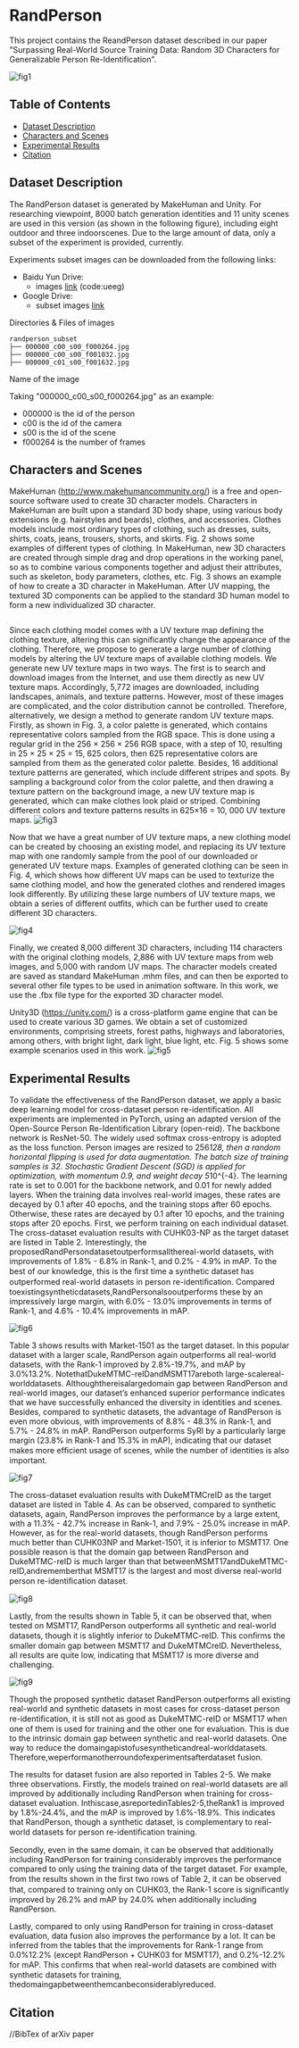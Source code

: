# RandPerson
This project contains the ReandPerson dataset described in our paper "Surpassing Real-World Source Training Data: Random 3D Characters for Generalizable Person Re-Identification".

![fig1](https://github.com/VideoObjectSearch/RandPerson/blob/master/img/example.jpg)  

## Table of Contents

- [Dataset Description](#link-of-the-dataset)
- [Characters and Scenes](#characters-and-scenes)
- [Experimental Results](#experimental-results)
- [Citation](#citation)

## Dataset Description

The RandPerson dataset is generated by MakeHuman and Unity. For researching viewpoint, 8000 batch generation identities and 11 unity scenes are used in this version (as shown in the following figure), including eight outdoor and three indoorscenes. Due to the large amount of data, only a subset of the experiment is provided, currently.

Experiments subset images can be downloaded from the following links:<br>
* Baidu Yun Drive: 
	* images [link](https://pan.baidu.com/s/1peTSlhze9BzDQGbcakkz2w) (code:ueeg)<br>
* Google Drive: 
	* subset images [link](https://drive.google.com/file/d/12u1xdVo6-Q-i_knsbrBrRkClFkq10oNH/view?usp=sharing)<br>

Directories & Files of images
```shell
randperson_subset
├── 000000_c00_s00_f000264.jpg
├── 000000_c00_s00_f001032.jpg
├── 000000_c01_s00_f001632.jpg
```

Name of the image

Taking "000000_c00_s00_f000264.jpg" as an example: 
*  000000 is the id of the person
*  c00   is the id of the camera
*  s00   is the id of the scene
*  f000264   is the number of frames

## Characters and Scenes
MakeHuman (http://www.makehumancommunity.org/) is a free and open-source software used to create 3D character models. Characters in MakeHuman are built upon a standard 3D body shape, using various body extensions (e.g. hairstyles and beards), clothes, and accessories. Clothes models include most ordinary types of clothing, such as dresses, suits, shirts, coats, jeans, trousers, shorts, and skirts. Fig. 2 shows some examples of different types of clothing. In MakeHuman, new 3D characters are created through simple drag and drop operations in the working panel, so as to combine various components together and adjust their attributes, such as skeleton, body parameters, clothes, etc. Fig. 3 shows an example of how to create a 3D character in MakeHuman. After UV mapping, the textured 3D components can be applied to the standard 3D human model to form a new individualized 3D character.

<img scr="https://github.com/VideoObjectSearch/RandPerson/blob/master/img/clothes_list.jpg" width="400" />
<img scr="https://github.com/VideoObjectSearch/RandPerson/blob/master/img/make_human.jpg" width="400" />

Since each clothing model comes with a UV texture map defining the clothing texture, altering this can significantly change the appearance of the clothing. Therefore, we propose to generate a large number of clothing models by altering the UV texture maps of available clothing models. We generate new UV texture maps in two ways. The first is to search and download images from the Internet,
and use them directly as new UV texture maps. Accordingly, 5,772 images are downloaded, including landscapes, animals, and texture patterns. However, most of these images are complicated, and the color distribution cannot be controlled. Therefore, alternatively, we design a method to generate random UV texture maps. Firstly, as shown in Fig. 3, a color palette is generated, which contains representative colors sampled from the RGB space. This is done using a regular grid in the 256 × 256 × 256 RGB space, with a step of 10, resulting in 25 × 25 × 25 = 15, 625 colors, then 625 representative colors are sampled from them as the generated color palette. Besides, 16 additional texture patterns are generated, which include different stripes and spots. By sampling a background color from the color palette, and then drawing a texture pattern on the background image, a new UV texture map is generated, which can make clothes look plaid or striped. Combining different colors and texture patterns results in 625×16 = 10, 000 UV texture maps.
![fig3](https://github.com/VideoObjectSearch/RandPerson/blob/master/img/color.png)  

Now that we have a great number of UV texture maps, a new clothing model can be created by choosing an existing model, and replacing its UV texture map with one randomly sample from the pool of our downloaded or generated UV texture maps. Examples of generated clothing can be seen in Fig. 4, which shows how different UV maps can be used to texturize the same clothing model, and how the generated clothes and rendered images look differently. By utilizing these large numbers of UV texture maps, we obtain a series of different outfits, which can be further used to create different 3D characters.

![fig4](https://github.com/VideoObjectSearch/RandPerson/blob/master/img/makehuman.png)  

Finally, we created 8,000 different 3D characters, including 114 characters with the original clothing models, 2,886 with UV texture maps from web images, and 5,000 with random UV maps. The character models created are saved as standard MakeHuman .mhm files, and can then be exported to several other file types to be used in animation software. In this work, we use the .fbx file type for the exported 3D character model.

Unity3D (https://unity.com/) is a cross-platform game engine that can be used to create various 3D games. We obtain a set of customized environments, comprising streets, forest paths, highways and laboratories, among others, with bright light, dark light, blue light, etc. Fig. 5 shows some example scenarios used in this work.
![fig5](https://github.com/VideoObjectSearch/RandPerson/blob/master/img/scene.png)  
## Experimental Results

To validate the effectiveness of the RandPerson dataset, we apply a basic deep learning model for cross-dataset person re-identification. All experiments are implemented in PyTorch, using an adapted version of the Open-Source Person Re-Identification Library (open-reid). The backbone network is ResNet-50. The widely used softmax cross-entropy is adopted as the loss function. Person images are resized to 256*128, then a random horizontal flipping is used for data augmentation. The batch size of training samples is 32. Stochastic Gradient Descent (SGD) is applied for optimization, with momentum 0.9, and weight decay 5*10^{-4}. The learning rate is set to 0.001 for the backbone network, and 0.01 for newly added layers. When the training data involves real-world images, these rates are decayed by 0.1 after 40 epochs, and the training stops after 60 epochs. Otherwise, these rates are decayed by 0.1 after 10 epochs, and the training stops after 20 epochs.
First, we perform training on each individual dataset. The cross-dataset evaluation results with CUHK03-NP as the target dataset are listed in Table 2. Interestingly, the proposedRandPersondatasetoutperformsallthereal-world datasets, with improvements of 1.8% - 6.8% in Rank-1, and 0.2% - 4.9% in mAP. To the best of our knowledge, this is the ﬁrst time a synthetic dataset has outperformed real-world datasets in person re-identiﬁcation. Compared toexistingsyntheticdatasets,RandPersonalsooutperforms these by an impressively large margin, with 6.0% - 13.0% improvements in terms of Rank-1, and 4.6% - 10.4% improvements in mAP. 

![fig6](https://github.com/VideoObjectSearch/RandPerson/blob/master/img/table2.png)  

Table 3 shows results with Market-1501 as the target dataset. In this popular dataset with a larger scale, RandPerson again outperforms all real-world datasets, with the Rank-1 improved by 2.8%-19.7%, and mAP by 3.0%13.2%. NotethatDukeMTMC-reIDandMSMT17areboth large-scalereal-worlddatasets. Althoughthereisalargedomain gap between RandPerson and real-world images, our dataset’s enhanced superior performance indicates that we have successfully enhanced the diversity in identities and scenes. Besides, compared to synthetic datasets, the advantage of RandPerson is even more obvious, with improvements of 8.8% - 48.3% in Rank-1, and 5.7% - 24.8% in mAP. RandPerson outperforms SyRI by a particularly large margin (23.8% in Rank-1 and 15.3% in mAP), indicating that our dataset makes more efﬁcient usage of scenes, while the number of identities is also important.


![fig7](https://github.com/VideoObjectSearch/RandPerson/blob/master/img/table3.png)  

The cross-dataset evaluation results with DukeMTMCreID as the target dataset are listed in Table 4. As can be observed, compared to synthetic datasets, again, RandPerson improves the performance by a large extent, with a 11.3% - 42.7% increase in Rank-1, and 7.9% - 25.0% increase in mAP. However, as for the real-world datasets, though RandPerson performs much better than CUHK03NP and Market-1501, it is inferior to MSMT17. One possible reason is that the domain gap between RandPerson and DukeMTMC-reID is much larger than that betweenMSMT17andDukeMTMC-reID,andrememberthat MSMT17 is the largest and most diverse real-world person re-identiﬁcation dataset. 

![fig8](https://github.com/VideoObjectSearch/RandPerson/blob/master/img/table4.png)  

Lastly, from the results shown in Table 5, it can be observed that, when tested on MSMT17, RandPerson outperforms all synthetic and real-world datasets, though it is slightly inferior to DukeMTMC-reID. This conﬁrms the smaller domain gap between MSMT17 and DukeMTMCreID. Nevertheless, all results are quite low, indicating that MSMT17 is more diverse and challenging.

![fig9](https://github.com/VideoObjectSearch/RandPerson/blob/master/img/table5.png)  

Though the proposed synthetic dataset RandPerson outperforms all existing real-world and synthetic datasets in most cases for cross-dataset person re-identiﬁcation, it is still not as good as DukeMTMC-reID or MSMT17 when one of them is used for training and the other one for evaluation. This is due to the intrinsic domain gap between synthetic and real-world datasets. One way to reduce the domaingapistofusesyntheticandreal-worlddatasets. Therefore,weperformanotherroundofexperimentsafterdataset fusion. 

The results for dataset fusion are also reported in Tables 2-5. We make three observations. Firstly, the models trained on real-world datasets are all improved by additionally including RandPerson when training for cross-dataset evaluation. Inthiscase,asreportedinTables2-5,theRank1 is improved by 1.8%-24.4%, and the mAP is improved by 1.6%-18.9%. This indicates that RandPerson, though a synthetic dataset, is complementary to real-world datasets for person re-identiﬁcation training. 

Secondly, even in the same domain, it can be observed that additionally including RandPerson for training considerably improves the performance compared to only using the training data of the target dataset. For example, from the results shown in the ﬁrst two rows of Table 2, it can be observed that, compared to training only on CUHK03, the Rank-1 score is signiﬁcantly improved by 26.2% and mAP by 24.0% when additionally including RandPerson. 

Lastly, compared to only using RandPerson for training in cross-dataset evaluation, data fusion also improves the performance by a lot. It can be inferred from the tables that the improvements for Rank-1 range from 0.0%12.2% (except RandPerson + CUHK03 for MSMT17), and 0.2%-12.2% for mAP. This conﬁrms that when real-world datasets are combined with synthetic datasets for training, thedomaingapbetweenthemcanbeconsiderablyreduced.

## Citation
//BibTex of arXiv paper

